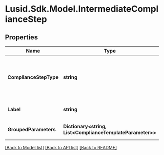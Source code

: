 # Lusid.Sdk.Model.IntermediateComplianceStep

## Properties

Name | Type | Description | Notes
------------ | ------------- | ------------- | -------------
**ComplianceStepType** | **string** | . The available values are: FilterStep, GroupByStep, GroupFilterStep, BranchStep, RecombineStep | 
**Label** | **string** | The label of the compliance step | 
**GroupedParameters** | **Dictionary&lt;string, List&lt;ComplianceTemplateParameter&gt;&gt;** | Parameters required for the step | 

[[Back to Model list]](../README.md#documentation-for-models) [[Back to API list]](../README.md#documentation-for-api-endpoints) [[Back to README]](../README.md)

